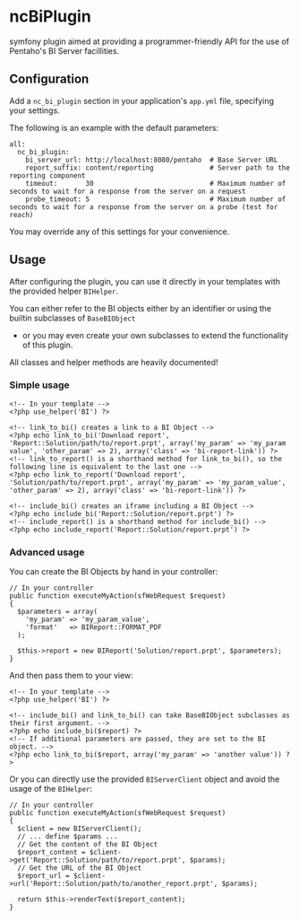 # ncBiPlugin

symfony plugin aimed at providing a programmer-friendly API for the use of Pentaho's BI Server facillities.

## Configuration

Add a `nc_bi_plugin` section in your application's `app.yml` file, specifying your settings.

The following is an example with the default parameters:

    all:
      nc_bi_plugin:
        bi_server_url: http://localhost:8080/pentaho  # Base Server URL
        report_suffix: content/reporting              # Server path to the reporting component
        timeout:       30                             # Maximum number of seconds to wait for a response from the server on a request
        probe_timeout: 5                              # Maximum number of seconds to wait for a response from the server on a probe (test for reach)

You may override any of this settings for your convenience.

## Usage

After configuring the plugin, you can use it directly in your templates with the provided helper `BIHelper`.

You can either refer to the BI objects either by an identifier or using the builtin subclasses of `BaseBIObject`
- or you may even create your own subclasses to extend the functionality of this plugin.

All classes and helper methods are heavily documented!

### Simple usage

    <!-- In your template -->
    <?php use_helper('BI') ?>

    <!-- link_to_bi() creates a link to a BI Object -->
    <?php echo link_to_bi('Download report', 'Report::Solution/path/to/report.prpt', array('my_param' => 'my_param value', 'other_param' => 2), array('class' => 'bi-report-link')) ?>
    <!-- link_to_report() is a shorthand method for link_to_bi(), so the following line is equivalent to the last one -->
    <?php echo link_to_report('Download report', 'Solution/path/to/report.prpt', array('my_param' => 'my_param_value', 'other_param' => 2), array('class' => 'bi-report-link')) ?>

    <!-- include_bi() creates an iframe including a BI Object -->
    <?php echo include_bi('Report::Solution/report.prpt') ?>
    <!-- include_report() is a shorthand method for include_bi() -->
    <?php echo include_report('Report::Solution/report.prpt') ?>

### Advanced usage

You can create the BI Objects by hand in your controller:

    // In your controller
    public function executeMyAction(sfWebRequest $request)
    {
      $parameters = array(
        'my_param' => 'my_param_value',
        'format'   => BIReport::FORMAT_PDF
      );

      $this->report = new BIReport('Solution/report.prpt', $parameters);
    }

And then pass them to your view:

    <!-- In your template -->
    <?php use_helper('BI') ?>

    <!-- include_bi() and link_to_bi() can take BaseBIObject subclasses as their first argument. -->
    <?php echo include_bi($report) ?>
    <!-- If additional parameters are passed, they are set to the BI object. -->
    <?php echo link_to_bi($report, array('my_param' => 'another value')) ?>


Or you can directly use the provided `BIServerClient` object and avoid the usage of the `BIHelper`:

    // In your controller
    public function executeMyAction(sfWebRequest $request)
    {
      $client = new BIServerClient();
      // ... define $params ...
      // Get the content of the BI Object
      $report_content = $client->get('Report::Solution/path/to/report.prpt', $params);
      // Get the URL of the BI Object
      $report_url = $client->url('Report::Solution/path/to/another_report.prpt', $params);

      return $this->renderText($report_content);
    }
